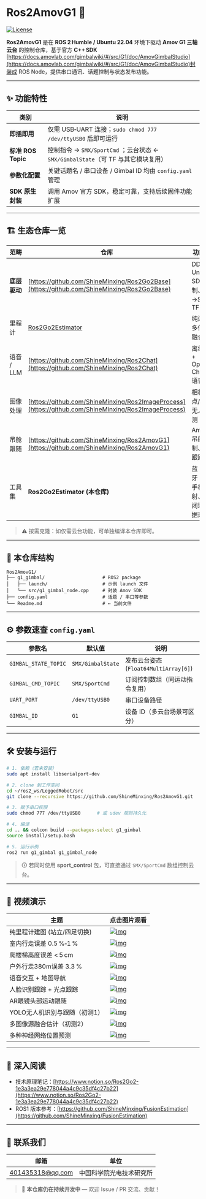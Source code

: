 # Ros2AmovG1 🎯

[![License](https://img.shields.io/badge/License-MIT-blue.svg)](LICENSE)

**Ros2AmovG1** 是在 **ROS 2 Humble / Ubuntu 22.04** 环境下驱动 **Amov G1 三轴云台** 的控制仓库，基于官方 **C++ SDK** [https://docs.amovlab.com/gimbalwiki/#/src/G1/doc/AmovGimbalStudio](https://docs.amovlab.com/gimbalwiki/#/src/G1/doc/AmovGimbalStudio)封装成 ROS Node，提供串口通讯、话题控制与状态发布功能。

---

## ✨ 功能特性

| 类别               | 说明                                                            |
| ---------------- | ------------------------------------------------------------- |
| **即插即用**         | 仅需 USB‑UART 连接；`sudo chmod 777 /dev/ttyUSB0` 后即可运行            |
| **标准 ROS Topic** | 控制指令 → `SMX/SportCmd` ；云台状态 ← `SMX/GimbalState`（可 TF 与其它模块复用） |
| **参数化配置**        | 关键话题名 / 串口设备 / Gimbal ID 均由 `config.yaml` 管理                  |
| **SDK 原生封装**     | 调用 Amov 官方 SDK，稳定可靠，支持后续固件功能扩展                                |

---
## 🏗️ 生态仓库一览

| 范畴       | 仓库                                                                                                   | 功能简介                             |
| -------- | ---------------------------------------------------------------------------------------------------- | -------------------------------- |
| **底层驱动** | [https://github.com/ShineMinxing/Ros2Go2Base](https://github.com/ShineMinxing/Ros2Go2Base)                                                                                 | DDS 桥、Unitree SDK2 控制、点云→Scan、TF |
| 里程计      | [Ros2Go2Estimator](https://github.com/ShineMinxing/Ros2Go2Estimator)  | 纯运动学多传感器融合                       |
| 语音 / LLM | [https://github.com/ShineMinxing/Ros2Chat](https://github.com/ShineMinxing/Ros2Chat)                 | 离线 ASR + OpenAI Chat + 语音合成      |
| 图像处理     | [https://github.com/ShineMinxing/Ros2ImageProcess](https://github.com/ShineMinxing/Ros2ImageProcess) | 相机、光点/人脸/无人机检测                   |
| 吊舱跟随     | [https://github.com/ShineMinxing/Ros2AmovG1](https://github.com/ShineMinxing/Ros2AmovG1)             | Amov G1 吊舱控制、目标跟踪                |
| 工具集      | **Ros2Go2Estimator (本仓库)**               | 蓝牙 IMU、手柄映射、吊舱闭环、数据采集            |

> ⚠️ 按需克隆：如仅需云台功能，可单独编译本仓库即可。

---

## 📂 本仓库结构

```
Ros2AmovG1/
├── g1_gimbal/                     # ROS2 package
│   ├── launch/                    # 示例 launch 文件
│   └── src/g1_gimbal_node.cpp     # 封装 Amov SDK
├── config.yaml                    # 话题 / 串口等参数
└── Readme.md                      # ← 当前文件
```

---

## ⚙️ 参数速查 `config.yaml`

| 参数名                  | 默认值               | 说明                              |
| -------------------- | ----------------- | ------------------------------- |
| `GIMBAL_STATE_TOPIC` | `SMX/GimbalState` | 发布云台姿态 (`Float64MultiArray[6]`) |
| `GIMBAL_CMD_TOPIC`   | `SMX/SportCmd`    | 订阅控制数组（同运动指令复用）                 |
| `UART_PORT`          | `/dev/ttyUSB0`    | 串口设备路径                          |
| `GIMBAL_ID`          | `G1`              | 设备 ID（多云台场景可区分）                 |

---

## 🛠️ 安装与运行

```bash
# 1. 依赖（若未安装）
sudo apt install libserialport-dev

# 2. clone 到工作空间
cd ~/ros2_ws/LeggedRobot/src
git clone --recursive https://github.com/ShineMinxing/Ros2AmovG1.git

# 3. 赋予串口权限
sudo chmod 777 /dev/ttyUSB0      # 或 udev 规则持久化

# 4. 编译
cd .. && colcon build --packages-select g1_gimbal
source install/setup.bash

# 5. 运行示例
ros2 run g1_gimbal g1_gimbal_node
```

> 🛈 若同时使用 **sport\_control** 包，可直接通过 `SMX/SportCmd` 数组控制云台。

---

## 🎥 视频演示

| 主题               | 点击图片观看                                                                                                                                |
| ---------------- | ------------------------------------------------------------------------------------------------------------------------------------- |
| 纯里程计建图 (站立/四足切换) | [![img](https://i1.hdslb.com/bfs/archive/4f60453cb37ce5e4f593f03084dbecd0fdddc27e.jpg)](https://www.bilibili.com/video/BV1UtQfYJExu)  |
| 室内行走误差 0.5 %‑1 %     | [![img](https://i1.hdslb.com/bfs/archive/10e501bc7a93c77c1c3f41f163526b630b0afa3f.jpg)](https://www.bilibili.com/video/BV18Q9JYEEdn/) |
| 爬楼梯高度误差 < 5 cm      | [![img](https://i0.hdslb.com/bfs/archive/c469a3dd37522f6b7dcdbdbb2c135be599eefa7b.jpg)](https://www.bilibili.com/video/BV1VV9ZYZEcH/) |
| 户外行走380m误差 3.3 %     | [![img](https://i0.hdslb.com/bfs/archive/481731d2db755bbe087f44aeb3f48db29c159ada.jpg)](https://www.bilibili.com/video/BV1BhRAYDEsV/) |
| 语音交互 + 地图导航        | [![img](https://i2.hdslb.com/bfs/archive/5b95c6eda3b6c9c8e0ba4124c1af9f3da10f39d2.jpg)](https://www.bilibili.com/video/BV1HCQBYUEvk/) |
| 人脸识别跟踪 + 光点跟踪     | [![img](https://i0.hdslb.com/bfs/archive/5496e9d0b40915c62b69701fd1e23af7d6ffe7de.jpg)](https://www.bilibili.com/video/BV1faG1z3EFF/) |
| AR眼镜头部运动跟随         | [![img](https://i1.hdslb.com/bfs/archive/9e0462e12bf77dd9bbe8085d0d809f233256fdbd.jpg)](https://www.bilibili.com/video/BV1pXEdzFECW) |
| YOLO无人机识别与跟随（初测1）| [![img](https://i1.hdslb.com/bfs/archive/a5ac45ec76ccb7c3fb18de9c6b8df48e8abe2b54.jpg)](https://www.bilibili.com/video/BV18v8xzJE4G) |
| 多图像源融合估计（初测2）    | [![img](https://i1.hdslb.com/bfs/archive/68fa17f6b90c36137e32dc6553bb66b48c6836ea.jpg)](https://www.bilibili.com/video/BV13we1zEEED/) |
| 多种神经网络位置预测        | [![img](https://i1.hdslb.com/bfs/archive/650062a4aeb28cb7bfdd15e658de1523f537efb7.jpg)](https://www.bilibili.com/video/BV1ytMizEEdG) |

---

## 📄 深入阅读

* 技术原理笔记：[https://www.notion.so/Ros2Go2-1e3a3ea29e778044a4c9c35df4c27b22](https://www.notion.so/Ros2Go2-1e3a3ea29e778044a4c9c35df4c27b22)
* ROS1 版本参考：[https://github.com/ShineMinxing/FusionEstimation](https://github.com/ShineMinxing/FusionEstimation)

---

## 📨 联系我们

| 邮箱                                          | 单位           |
| ------------------------------------------- | ------------ |
| [401435318@qq.com](mailto:401435318@qq.com) | 中国科学院光电技术研究所 |

> 📌 **本仓库仍在持续开发中** — 欢迎 Issue / PR 交流、贡献！